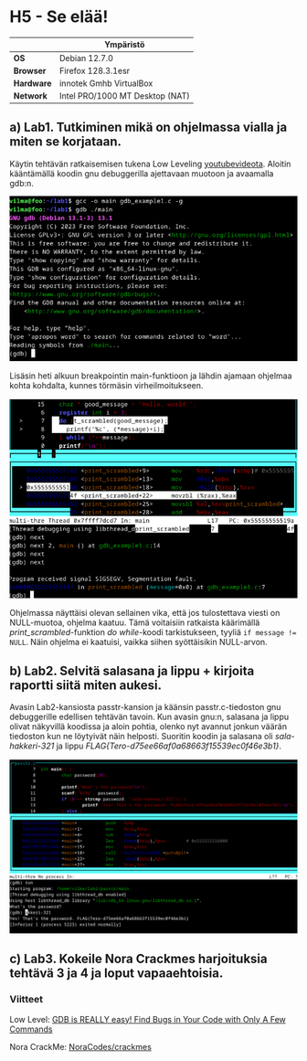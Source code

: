 # H5 - Se elää!
|       |   Ympäristö                |
|--------- | ------------------------------- |
| **OS** | Debian 12.7.0  |
| **Browser** | Firefox 128.3.1esr |
| **Hardware** | innotek Gmhb VirtualBox |
| **Network** | Intel PRO/1000 MT Desktop (NAT) |
## a) Lab1. Tutkiminen mikä on ohjelmassa vialla ja miten se korjataan.

Käytin tehtävän ratkaisemisen tukena Low Leveling [youtubevideota](#viitteet). Aloitin kääntämällä koodin gnu debuggerilla ajettavaan muotoon ja avaamalla gdb:n.

![gdb aloitus](https://github.com/vparikainen/hakkerointi-haavoittuvuudet/blob/main/pics/h5-lab1.png)

Lisäsin heti alkuun breakpointin main-funktioon ja lähdin ajamaan ohjelmaa kohta kohdalta, kunnes törmäsin virheilmoitukseen.

![muokattu main-funktio](https://github.com/vparikainen/hakkerointi-haavoittuvuudet/blob/main/pics/h5-lab1.2.png)

Ohjelmassa näyttäisi olevan sellainen vika, että jos tulostettava viesti on NULL-muotoa, ohjelma kaatuu. Tämä voitaisiin ratkaista käärimällä _print_scrambled_-funktion _do while_-koodi tarkistukseen, tyyliä ``if message != NULL``. Näin ohjelma ei kaatuisi, vaikka siihen syöttäisikin NULL-arvon.  

## b) Lab2. Selvitä salasana ja lippu + kirjoita raportti siitä miten aukesi.

Avasin Lab2-kansiosta passtr-kansion ja käänsin passtr.c-tiedoston gnu debuggerille edellisen tehtävän tavoin. Kun avasin gnu:n, salasana ja lippu olivat näkyvillä koodissa ja aloin pohtia, olenko nyt avannut jonkun väärän tiedoston kun ne löytyivät näin helposti. Suoritin koodin ja salasana oli _sala-hakkeri-321_ ja lippu _FLAG{Tero-d75ee66af0a68663f15539ec0f46e3b1}_.

![gdb passtr.c](https://github.com/vparikainen/hakkerointi-haavoittuvuudet/blob/main/pics/h5-lab2.png)

## c) Lab3. Kokeile Nora Crackmes harjoituksia tehtävä 3 ja 4 ja loput vapaaehtoisia. 



### Viitteet

Low Level: [GDB is REALLY easy! Find Bugs in Your Code with Only A Few Commands](https://www.youtube.com/watch?v=Dq8l1_-QgAc&ab_channel=LowLevel)

Nora CrackMe: [NoraCodes/crackmes](https://github.com/NoraCodes/crackmes)
